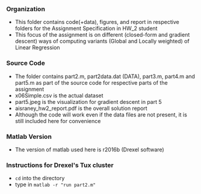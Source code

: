 ### Organization
* This folder contains code(+data), figures, and report in respective folders for the Assignment Specification in HW_2 student
* This focus of the assignment is on different (closed-form and gradient descent) ways of computing variants (Global and Locally weighted) of Linear Regression

### Source Code
* The folder contains part2.m, part2data.dat (DATA), part3.m, part4.m and part5.m as part of the source code for respective parts of the assignment
* x06Simple.csv is the actual dataset
* part5.jpeg is the visualization for gradient descent in part 5
* aisraney_hw2_report.pdf is the overall solution report
* Although the code will work even if the data files are not present, it is still included here for convenience

### Matlab Version
* The version of matlab used here is r2016b (Drexel software)

### Instructions for Drexel's Tux cluster
* `cd` into the directory
* type in `matlab -r "run part2.m"` 
